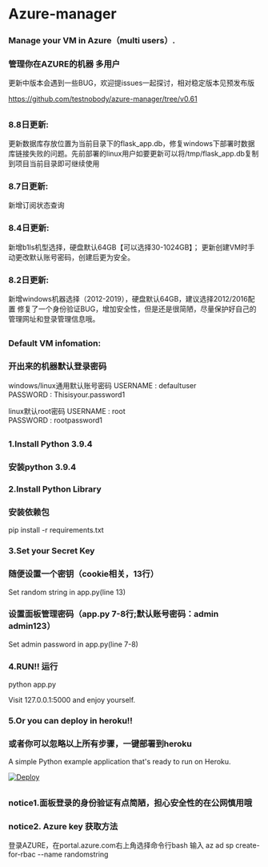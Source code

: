 # Azure-manager
### Manage your VM in Azure（multi users）.
### 管理你在AZURE的机器 多用户


更新中版本会遇到一些BUG，欢迎提issues一起探讨，相对稳定版本见预发布版

https://github.com/testnobody/azure-manager/tree/v0.61
##
### 8.8日更新:
更新数据库存放位置为当前目录下的flask_app.db，修复windows下部署时数据库链接失败的问题。先前部署的linux用户如要更新可以将/tmp/flask_app.db复制到项目当前目录即可继续使用
### 8.7日更新:
新增订阅状态查询
### 8.4日更新:
新增b1ls机型选择，硬盘默认64GB【可以选择30-1024GB】；
更新创建VM时手动更改默认账号密码，创建后更为安全。
### 8.2日更新:
新增windows机器选择（2012-2019），硬盘默认64GB，建议选择2012/2016配置
修复了一个身份验证BUG，增加安全性，但是还是很简陋，尽量保护好自己的管理网址和登录管理信息哦。
##
### Default VM infomation:
### 开出来的机器默认登录密码
windows/linux通用默认账号密码
USERNAME : defaultuser<br>
PASSWORD : Thisisyour.password1

linux默认root密码
USERNAME : root<br>
PASSWORD : rootpassword1
##
### 1.Install Python 3.9.4
### 安装python 3.9.4

### 2.Install Python Library
### 安装依赖包
pip install -r requirements.txt

### 3.Set your Secret Key 
### 随便设置一个密钥（cookie相关，13行）
Set random string in app.py(line 13)

### 设置面板管理密码（app.py 7-8行;默认账号密码：admin admin123）
Set admin password in app.py(line 7-8)

### 4.RUN!! 运行
python app.py

Visit 127.0.0.1:5000 and enjoy yourself.

### 5.Or you can deploy in heroku!!
### 或者你可以忽略以上所有步骤，一键部署到heroku
A simple Python example application that's ready to run on Heroku.

[![Deploy](https://www.herokucdn.com/deploy/button.svg)](https://heroku.com/deploy)
##
### notice1.面板登录的身份验证有点简陋，担心安全性的在公网慎用哦

### notice2. Azure key 获取方法
登录AZURE，在portal.azure.com右上角选择命令行bash 输入 az ad sp create-for-rbac --name randomstring

